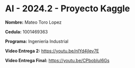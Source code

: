 # AI - 2024.2 - Proyecto Kaggle

**Nombre:** Mateo Toro Lopez

**Cedula:** 1001469363

**Programa:** Ingeniería Industrial

**Video Entrega 2:** https://youtu.be/nIYd4jlev7E

**Video Entrega Final:** https://youtu.be/CPbobIuI6Gs
